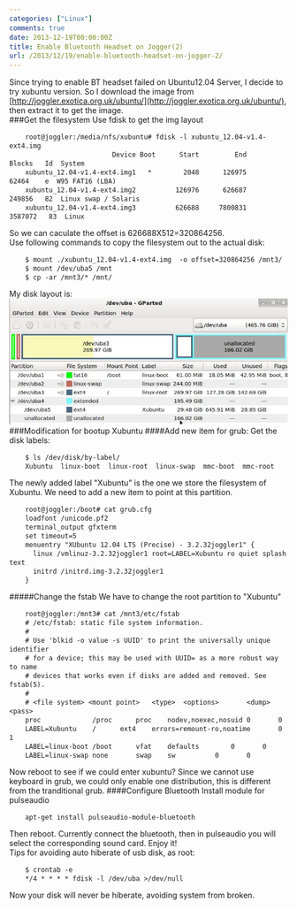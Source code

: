 ```yaml
---
categories: ["Linux"]
comments: true
date: 2013-12-19T00:00:00Z
title: Enable Bluetooth Headset on Jogger(2)
url: /2013/12/19/enable-bluetooth-headset-on-jogger-2/
---
```


Since trying to enable BT headset failed on Ubuntu12.04 Server, I decide to try xubuntu version. So I download the image from [http://joggler.exotica.org.uk/ubuntu/](http://joggler.exotica.org.uk/ubuntu/), then extract it to get the image.     
###Get the filesystem
Use fdisk to get the img layout

```
	root@joggler:/media/nfs/xubuntu# fdisk -l xubuntu_12.04-v1.4-ext4.img 
	                      Device Boot      Start         End      Blocks   Id  System
	xubuntu_12.04-v1.4-ext4.img1   *        2048      126975       62464    e  W95 FAT16 (LBA)
	xubuntu_12.04-v1.4-ext4.img2          126976      626687      249856   82  Linux swap / Solaris
	xubuntu_12.04-v1.4-ext4.img3          626688     7800831     3587072   83  Linux

```
So we can caculate the offset is 626688X512=320864256.     
Use following commands to copy the filesystem out to the actual disk:

```
	$ mount ./xubuntu_12.04-v1.4-ext4.img  -o offset=320864256 /mnt3/
	$ mount /dev/uba5 /mnt
	$ cp -ar /mnt3/* /mnt/

```
My disk layout is:     
![playout.jpg](/images/playout.jpg)
###Modification for bootup Xubuntu
####Add new item for grub: 
Get the disk labels:

```
	$ ls /dev/disk/by-label/
	Xubuntu  linux-boot  linux-root  linux-swap  mmc-boot  mmc-root

```
The newly added label "Xubuntu" is the one we store the filesystem of Xubuntu. We need to add a new item to point at this partition.    

```
	root@joggler:/boot# cat grub.cfg
	loadfont /unicode.pf2
	terminal_output gfxterm
	set timeout=5
	menuentry "XUbuntu 12.04 LTS (Precise) - 3.2.32joggler1" {
	  linux /vmlinuz-3.2.32joggler1 root=LABEL=Xubuntu ro quiet splash text
	  initrd /initrd.img-3.2.32joggler1
	}

```
#####Change the fstab
We have to change the root partition to "Xubuntu"

```
	root@joggler:/mnt3# cat /mnt3/etc/fstab
	# /etc/fstab: static file system information.
	#
	# Use 'blkid -o value -s UUID' to print the universally unique identifier
	# for a device; this may be used with UUID= as a more robust way to name
	# devices that works even if disks are added and removed. See fstab(5).
	#
	# <file system> <mount point>   <type>  <options>       <dump>  <pass>
	proc             /proc		proc	nodev,noexec,nosuid	0       0
	LABEL=Xubuntu	 /		ext4	errors=remount-ro,noatime		0       1
	LABEL=linux-boot /boot		vfat	defaults		0       0
	LABEL=linux-swap none		swap	sw			0       0

```
Now reboot to see if we could enter xubuntu?  Since we cannot use keyboard in grub, we could only enable one distribution, this is different from the tranditional grub. 
####Configure Bluetooth
Install module for pulseaudio

```
	apt-get install pulseaudio-module-bluetooth

```
Then reboot. Currently connect the bluetooth, then in pulseaudio you will select the corresponding sound card. Enjoy it!    
Tips for avoiding auto hiberate of usb disk, as root:

```
	$ crontab -e
	*/4 * * * * fdisk -l /dev/uba >/dev/null

```
Now your disk will never be hiberate, avoiding system from broken. 
